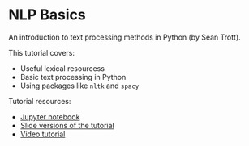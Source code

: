 # NLP Basics

An introduction to text processing methods in Python (by Sean Trott).

This tutorial covers:

- Useful lexical resourcess 
- Basic text processing in Python  
- Using packages like `nltk` and `spacy`

Tutorial resources:

- [Jupyter notebook](https://seantrott.github.io/nlp_basics/)  
- [Slide versions of the tutorial](https://seantrott.github.io/nlp_basics/slides#/)  
- [Video tutorial](https://www.youtube.com/watch?v=V3AxgY36RWI)
